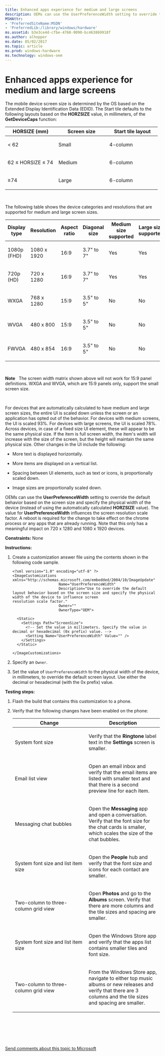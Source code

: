 ```yaml
---
title: Enhanced apps experience for medium and large screens
description: OEMs can use the UserPreferenceWidth setting to override the default behavior based on the screen size and specify the physical width of the device (instead of using the automatically calculated HORZSIZE value).
MSHAttr:
- 'PreferredSiteName:MSDN'
- 'PreferredLib:/library/windows/hardware'
ms.assetid: b3e3ce4d-cfbe-4768-9090-bc463869918f
ms.author: alhopper
ms.date: 05/02/2017
ms.topic: article
ms.prod: windows-hardware
ms.technology: windows-oem
---
```


# Enhanced apps experience for medium and large screens


The mobile device screen size is determined by the OS based on the Extended Display Identification Data (EDID). The Start tile defaults to the following layouts based on the **HORZSIZE** value, in millimeters, of the **GetDeviceCaps** function:

<table>
<colgroup>
<col width="33%" />
<col width="33%" />
<col width="33%" />
</colgroup>
<thead>
<tr class="header">
<th>HORSIZE (mm)</th>
<th>Screen size</th>
<th>Start tile layout</th>
</tr>
</thead>
<tbody>
<tr class="odd">
<td><p>&lt; 62</p></td>
<td><p>Small</p></td>
<td><p>4-column</p></td>
</tr>
<tr class="even">
<td><p>62 ≤ HORSIZE ≤ 74</p></td>
<td><p>Medium</p></td>
<td><p>6-column</p></td>
</tr>
<tr class="odd">
<td><p>≥74</p></td>
<td><p>Large</p></td>
<td><p>6-column</p></td>
</tr>
</tbody>
</table>

 

The following table shows the device categories and resolutions that are supported for medium and large screen sizes.

<table style="width:100%;">
<colgroup>
<col width="16%" />
<col width="16%" />
<col width="16%" />
<col width="16%" />
<col width="16%" />
<col width="16%" />
</colgroup>
<thead>
<tr class="header">
<th>Display type</th>
<th>Resolution</th>
<th>Aspect ratio</th>
<th>Diagonal size</th>
<th>Medium size supported</th>
<th>Large size supported</th>
</tr>
</thead>
<tbody>
<tr class="odd">
<td><p>1080p (FHD)</p></td>
<td><p>1080 x 1920</p></td>
<td><p>16:9</p></td>
<td><p>3.7&quot; to 7&quot;</p></td>
<td><p>Yes</p></td>
<td><p>Yes</p></td>
</tr>
<tr class="even">
<td><p>720p (HD)</p></td>
<td><p>720 x 1280</p></td>
<td><p>16:9</p></td>
<td><p>3.7&quot; to 7&quot;</p></td>
<td><p>Yes</p></td>
<td><p>Yes</p></td>
</tr>
<tr class="odd">
<td><p>WXGA</p></td>
<td><p>768 x 1280</p></td>
<td><p>15:9</p></td>
<td><p>3.5&quot; to 5&quot;</p></td>
<td><p>No</p></td>
<td><p>No</p></td>
</tr>
<tr class="even">
<td><p>WVGA</p></td>
<td><p>480 x 800</p></td>
<td><p>15:9</p></td>
<td><p>3.5&quot; to 5&quot;</p></td>
<td><p>No</p></td>
<td><p>No</p></td>
</tr>
<tr class="odd">
<td><p>FWVGA</p></td>
<td><p>480 x 854</p></td>
<td><p>16:9</p></td>
<td><p>3.5&quot; to 5&quot;</p></td>
<td><p>No</p></td>
<td><p>No</p></td>
</tr>
</tbody>
</table>

 

**Note**  
The screen width matrix shown above will not work for 15:9 panel definitions. WXGA and WVGA, which are 15:9 panels only, support the small screen size.

 

For devices that are automatically calculated to have medium and large screen sizes, the entire UI is scaled down unless the screen or an application has opted out of the behavior. For devices with medium screens, the UI is scaled 93%. For devices with large screens, the UI is scaled 78%. Across devices, in case of a fixed size UI element, these will appear to be the same physical size. If the item is full screen width, the item's width will increase with the size of the screen, but the height will maintain the same physical size. Other changes in the UI include the following:

-   More text is displayed horizontally.

-   More items are displayed on a vertical list.

-   Spacing between UI elements, such as text or icons, is proportionally scaled down.

-   Image sizes are proportionally scaled down.

OEMs can use the **UserPreferenceWidth** setting to override the default behavior based on the screen size and specify the physical width of the device (instead of using the automatically calculated **HORZSIZE** value). The value for **UserPreferenceWidth** influences the screen resolution scale factor. A reboot is required for the change to take effect on the chrome process or any apps that are already running. Note that this only has a meaningful impact on 720 x 1280 and 1080 x 1920 devices.

<a href="" id="constraints---none"></a>**Constraints:** None  

<a href="" id="instructions-"></a>**Instructions:**  
1.  Create a customization answer file using the contents shown in the following code sample.

    ``` syntax
    <?xml version="1.0" encoding="utf-8" ?>  
    <ImageCustomizations xmlns="http://schemas.microsoft.com/embedded/2004/10/ImageUpdate"  
                         Name="UserPreferenceWidth"  
                         Description="Use to override the default layout behavior based on the screen size and specify the physical width of the device to influence screen 
    resolution scale factor."  
                         Owner=""  
                         OwnerType="OEM"> 
      
      <Static>  
        <Settings Path="ScreenSize">  
          <!-- Set the value in millimeters. Specify the value in decimal or hexadecimal (0x prefix) value. -->
          <Setting Name="UserPreferenceWidth" Value="" />  
        </Settings>  
      </Static>

    </ImageCustomizations>
    ```

2.  Specify an `Owner`.

3.  Set the value of `UserPreferenceWidth` to the physical width of the device, in millimeters, to override the default screen layout. Use either the decimal or hexadecimal (with the 0x prefix) value.

<a href="" id="testing-steps-"></a>**Testing steps:**  
1.  Flash the build that contains this customization to a phone.

2.  Verify that the following changes have been enabled on the phone:

    <table>
    <colgroup>
    <col width="50%" />
    <col width="50%" />
    </colgroup>
    <thead>
    <tr class="header">
    <th>Change</th>
    <th>Description</th>
    </tr>
    </thead>
    <tbody>
    <tr class="odd">
    <td><p>System font size</p></td>
    <td><p>Verify that the <strong>Ringtone</strong> label text in the <strong>Settings</strong> screen is smaller.</p></td>
    </tr>
    <tr class="even">
    <td><p>Email list view</p></td>
    <td><p>Open an email inbox and verify that the email items are listed with smaller text and that there is a second preview line for each item.</p></td>
    </tr>
    <tr class="odd">
    <td><p>Messaging chat bubbles</p></td>
    <td><p>Open the <strong>Messaging</strong> app and open a conversation. Verify that the font size for the chat cards is smaller, which scales the size of the chat bubbles.</p></td>
    </tr>
    <tr class="even">
    <td><p>System font size and list item size</p></td>
    <td><p>Open the <strong>People</strong> hub and verify that the font size and icons for each contact are smaller.</p></td>
    </tr>
    <tr class="odd">
    <td><p>Two-column to three-column grid view</p></td>
    <td><p>Open <strong>Photos</strong> and go to the <strong>Albums</strong> screen. Verify that there are more columns and the tile sizes and spacing are smaller.</p></td>
    </tr>
    <tr class="even">
    <td><p>System font size and list item size</p></td>
    <td><p>Open the Windows Store app and verify that the apps list contains smaller tiles and font size.</p></td>
    </tr>
    <tr class="odd">
    <td><p>Two-column to three-column grid view</p></td>
    <td><p>From the Windows Store app, navigate to either top music albums or new releases and verify that there are 3 columns and the tile sizes and spacing are smaller.</p></td>
    </tr>
    </tbody>
    </table>

     

 

 

[Send comments about this topic to Microsoft](mailto:wsddocfb@microsoft.com?subject=Documentation%20feedback%20%5Bp_phCustomization\p_phCustomization%5D:%20Enhanced%20apps%20experience%20for%20medium%20and%20large%20screens%20%20RELEASE:%20%289/7/2016%29&body=%0A%0APRIVACY%20STATEMENT%0A%0AWe%20use%20your%20feedback%20to%20improve%20the%20documentation.%20We%20don't%20use%20your%20email%20address%20for%20any%20other%20purpose,%20and%20we'll%20remove%20your%20email%20address%20from%20our%20system%20after%20the%20issue%20that%20you're%20reporting%20is%20fixed.%20While%20we're%20working%20to%20fix%20this%20issue,%20we%20might%20send%20you%20an%20email%20message%20to%20ask%20for%20more%20info.%20Later,%20we%20might%20also%20send%20you%20an%20email%20message%20to%20let%20you%20know%20that%20we've%20addressed%20your%20feedback.%0A%0AFor%20more%20info%20about%20Microsoft's%20privacy%20policy,%20see%20http://privacy.microsoft.com/default.aspx. "Send comments about this topic to Microsoft")




